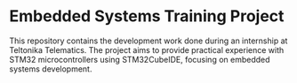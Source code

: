 # Embedded Systems Training Project

This repository contains the development work done during an internship at Teltonika Telematics. The project aims to provide practical experience with STM32 microcontrollers using STM32CubeIDE, focusing on embedded systems development.
